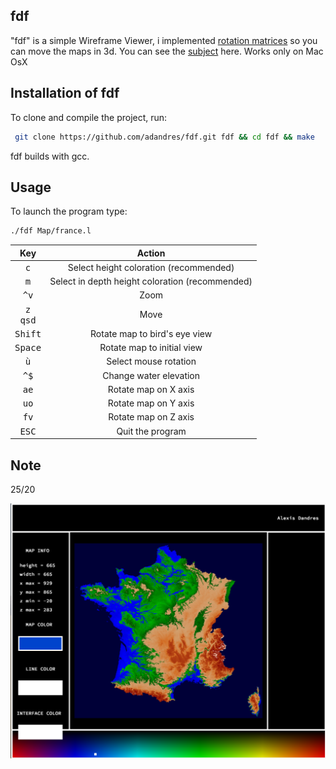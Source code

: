 ## fdf

"fdf" is a simple Wireframe Viewer, i implemented [rotation matrices](https://en.wikipedia.org/wiki/Rotation_matrix) so you can move the maps in 3d.
You can see the [subject](https://github.com/adandres/fdf/blob/main/fdf.pdf) here.
Works only on Mac OsX

## Installation of fdf

To clone and compile the project, run:
```bash
 git clone https://github.com/adandres/fdf.git fdf && cd fdf && make
```
fdf builds with gcc.

## Usage

To launch the program type:
```bash
./fdf Map/france.l
```

Key|Action|
:-:|:-:
<kbd>c</kbd>|Select height coloration (recommended)
<kbd>m</kbd>|Select in depth height coloration (recommended)
<kbd>^</kbd><kbd>v</kbd>|Zoom
<kbd>z</kbd><br><kbd>q</kbd><kbd>s</kbd><kbd>d</kbd>|Move
<kbd>Shift</kbd>| Rotate map to bird's eye view
<kbd>Space</kbd>| Rotate map to initial view
<kbd>ù</kbd>| Select mouse rotation
<kbd>^</kbd><kbd>$</kbd>|Change water elevation
<kbd>a</kbd><kbd>e</kbd>|Rotate map on X axis
<kbd>u</kbd><kbd>o</kbd>|Rotate map on Y axis
<kbd>f</kbd><kbd>v</kbd>|Rotate map on Z axis
<kbd>ESC</kbd>|Quit the program


## Note
25/20

![exemple](/images/exemple.jpg)
